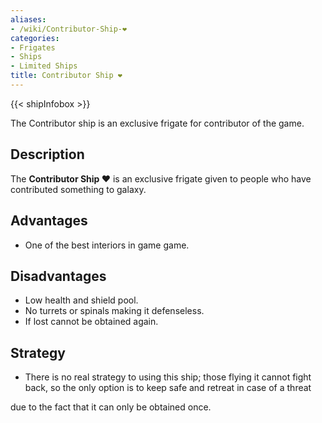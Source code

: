 ```yaml
---
aliases:
- /wiki/Contributor-Ship-❤️
categories:
- Frigates
- Ships
- Limited Ships
title: Contributor Ship ❤️
---  
```


{{< shipInfobox >}} 

The Contributor ship is an exclusive frigate for contributor of the game.

## Description

The **Contributor Ship ❤️** is an exclusive frigate given to people who have contributed something to galaxy.

## Advantages

- One of the best interiors in game game.

## Disadvantages

- Low health and shield pool.
- No turrets or spinals making it defenseless.
- If lost cannot be obtained again.

## Strategy

- There is no real strategy to using this ship; those flying it cannot fight back, so the only option is to keep safe and retreat in case of a threat

due to the fact that it can only be obtained once.